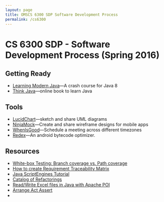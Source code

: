 ```yaml
---
layout: page
title: OMSCS 6300 SDP Software Development Process
permalink: /cs6300
---
```


# CS 6300 SDP - Software Development Process (Spring 2016)

## Getting Ready
- [Learning Modern Java](http://www.informit.com/store/learning-modern-java-livelessons-video-training-downloadable-9780134383569)&mdash;A crash course for Java 8
- [Think Java](http://greenteapress.com/thinkjava6/html/index.html)&mdash;online book to learn Java

## Tools
- [LucidChart](https://www.lucidchart.com)&mdash;sketch and share UML diagrams
- [NinjaMock](https://ninjamock.com)&mdash;Create and share wireframe designs for mobile apps
- [WhenIsGood](http://whenisgood.net)&mdash;Schedule a meeting across different timezones
- [Redex](http://fbredex.com)&mdash;An android bytecode optimizer.

## Resources
- [White-box Testing: Branch coverage vs. Path coverage](http://testersthoughtsuncombed.blogspot.my/2013/02/statement-coverage-vs-branch-coverage.html)
- [How to create Requirement Traceability Matrix](http://www.guru99.com/traceability-matrix.html)
- [Java ScriptEngines Tutorial](http://www.java2s.com/Tutorial/Java/0120__Development/Passvalueandgetreturnvaluefromscript.htm)
- [Catalog of Refactorings](http://refactoring.com/catalog/)
- [Read/Write Excel files in Java with Apache POI](http://viralpatel.net/blogs/java-read-write-excel-file-apache-poi/)
- [Arrange Act Assert](http://c2.com/cgi/wiki?ArrangeActAssert)
- 
